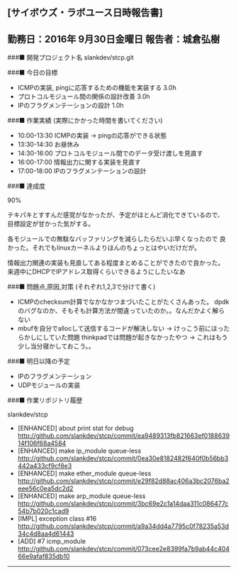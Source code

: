

[サイボウズ・ラボユース日時報告書]
---------------------------------------------------------------------------
勤務日：2016年 9月30日金曜日
報告者：城倉弘樹
---------------------------------------------------------------------------
###■ 開発プロジェクト名
 slankdev/stcp.git

###■ 今日の目標

 - ICMPの実装, pingに応答するための機能を実装する 3.0h
 - プロトコルモジュール間の関係の設計改善 3.0h
 - IPのフラグメンテーションの設計 1.0h

###■ 作業実績 (実際にかかった時間を書いてください)

 - 10:00-13:30 ICMPの実装 -> pingの応答ができる状態
 - 13:30-14:30 お昼休み
 - 14:30-16:00 プロトコルモジュール間でのデータ受け渡しを見直す
 - 16:00-17:00 情報出力に関する実装を見直す
 - 17:00-18:00 IPのフラグメンテーションの設計


###■ 達成度

90%

テキパキとすすんだ感覚がなかったが、予定がほとんど消化できているので、
目標設定が甘かった気がする。

各モジュールでの無駄なバッファリングを減らしたらだいぶ早くなったので
良かった。それでもlinuxカーネルよりほんのちょっとはやいだけだが。

情報出力関連の実装も見直してある程度まとめることができたので良かった。
来週中にDHCPでIPアドレス取得くらいできるようにしたいなあ



###■ 問題点,原因,対策 (それぞれ1,2,3で分けて書く)

 - ICMPのchecksum計算でなかなかつまづいたことがたくさんあった。
   dpdkのバグなのか、そもそも計算方法が間違っていたのか。。なんだかよく解らない
 - mbufを自分でallocして送信するコードが解決しない
   -> けっこう前にほったらかしにしていた問題
      thinkpadでは問題が起きなかったやつ
   -> これはもう少し当分寝かしておこう。。

###■ 明日以降の予定

 - IPのフラグメンテーション
 - UDPモジュールの実装

###■ 作業リポジトリ履歴

slankdev/stcp
 - [ENHANCED] about print stat for debug
   http://github.com/slankdev/stcp/commit/ea9489313fb821663ef018863914f106f68a4584
 - [ENHANCED] make ip_module queue-less
   http://github.com/slankdev/stcp/commit/0ea30e8182482f640f0b56bb3442a433cf9cf8e3
 - [ENHANCED] make ether_module queue-less
   http://github.com/slankdev/stcp/commit/e29f82d88ac406a3bc2076ba2eee56c0ea5dc2d2
 - [ENHANCED] make arp_module queue-less
   http://github.com/slankdev/stcp/commit/3bc69e2c1a14daa311c086477c54b7b020c1cad9
 - [IMPL] exception class #16
   http://github.com/slankdev/stcp/commit/a9a34dd4a7795c0f78235a53d34c4d8aa4d61443
 - [ADD] #7 icmp_module
   http://github.com/slankdev/stcp/commit/073cee2e8399fa7b9ab44c40466e9afaf835db10




---------------------------------------------------------------------------
